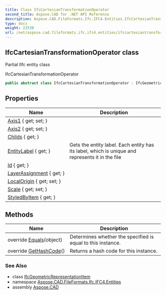```yaml
---
title: Class IfcCartesianTransformationOperator
second_title: Aspose.CAD for .NET API Reference
description: Aspose.CAD.FileFormats.Ifc.IFC4.Entities.IfcCartesianTransformationOperator class. Partial IIfc entity class
type: docs
weight: 22530
url: /net/aspose.cad.fileformats.ifc.ifc4.entities/ifccartesiantransformationoperator/
---
```

## IfcCartesianTransformationOperator class

Partial IIfc entity class

IfcCartesianTransformationOperator

```csharp
public abstract class IfcCartesianTransformationOperator : IfcGeometricRepresentationItem
```

## Properties

| Name | Description |
| --- | --- |
| [Axis1](../../aspose.cad.fileformats.ifc.ifc4.entities/ifccartesiantransformationoperator/axis1/) { get; set; } |  |
| [Axis2](../../aspose.cad.fileformats.ifc.ifc4.entities/ifccartesiantransformationoperator/axis2/) { get; set; } |  |
| [Childs](../../aspose.cad.fileformats.ifc/ifcentitybase/childs/) { get; } |  |
| [EntityLabel](../../aspose.cad.fileformats.ifc/ifcentitybase/entitylabel/) { get; } | Gets the entity label. Each entity has its label, which is unique and represents it in the file |
| [Id](../../aspose.cad.fileformats.ifc/ifcentitybase/id/) { get; } |  |
| [LayerAssignment](../../aspose.cad.fileformats.ifc.ifc4.entities/ifcrepresentationitem/layerassignment/) { get; } |  |
| [LocalOrigin](../../aspose.cad.fileformats.ifc.ifc4.entities/ifccartesiantransformationoperator/localorigin/) { get; set; } |  |
| [Scale](../../aspose.cad.fileformats.ifc.ifc4.entities/ifccartesiantransformationoperator/scale/) { get; set; } |  |
| [StyledByItem](../../aspose.cad.fileformats.ifc.ifc4.entities/ifcrepresentationitem/styledbyitem/) { get; } |  |

## Methods

| Name | Description |
| --- | --- |
| override [Equals](../../aspose.cad.fileformats.ifc/ifcentitybase/equals/)(object) | Determines whether the specified is equal to this instance. |
| override [GetHashCode](../../aspose.cad.fileformats.ifc/ifcentitybase/gethashcode/)() | Returns a hash code for this instance. |

### See Also

* class [IfcGeometricRepresentationItem](../ifcgeometricrepresentationitem/)
* namespace [Aspose.CAD.FileFormats.Ifc.IFC4.Entities](../../aspose.cad.fileformats.ifc.ifc4.entities/)
* assembly [Aspose.CAD](../../)


